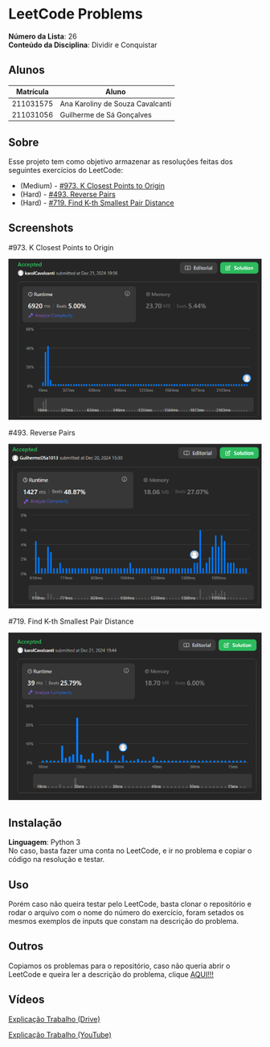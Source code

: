 # LeetCode Problems

**Número da Lista**: 26<br>
**Conteúdo da Disciplina**: Dividir e Conquistar<br>

## Alunos
|Matrícula | Aluno |
| -- | -- |
| 211031575  | Ana Karoliny de Souza Cavalcanti |
| 211031056 | Guilherme de Sá Gonçalves |

## Sobre 
Esse projeto tem como objetivo armazenar as resoluções feitas dos seguintes exercícios do LeetCode:
 - (Medium) - [#973. K Closest Points to Origin](https://leetcode.com/problems/k-closest-points-to-origin/description/?envType=problem-list-v2&envId=divide-and-conquer)
 - (Hard) - [#493. Reverse Pairs](https://leetcode.com/problems/reverse-pairs/description/?envType=problem-list-v2&envId=divide-and-conquer) 
 - (Hard) - [#719. Find K-th Smallest Pair Distance](https://leetcode.com/problems/find-k-th-smallest-pair-distance/description/)


## Screenshots
#973. K Closest Points to Origin

![973](img/img2.png)

#493. Reverse Pairs

![493](img/img1.png)

#719. Find K-th Smallest Pair Distance

![719](img/img3.png)

## Instalação 
**Linguagem**: Python 3<br>
No caso, basta fazer uma conta no LeetCode, e ir no problema e copiar o código na resolução e testar.

## Uso 
Porém caso não queira testar pelo LeetCode, basta clonar o repositório e rodar o arquivo com o nome do número do exercício, foram setados os mesmos exemplos de inputs que constam na descrição do problema.

## Outros 
Copiamos os problemas para o repositório, caso não queria abrir o LeetCode e queira ler a descrição do problema, clique [AQUI!!!](Problems.md)

## Vídeos

[Explicação Trabalho (Drive)](https://drive.google.com/file/d/1Ebdhn7Krkan4Cwf5pIKm_-UnK5Y_Ry3B/view?usp=sharing)

[Explicação Trabalho (YouTube)](https://youtu.be/dHg97jfaTw0)
